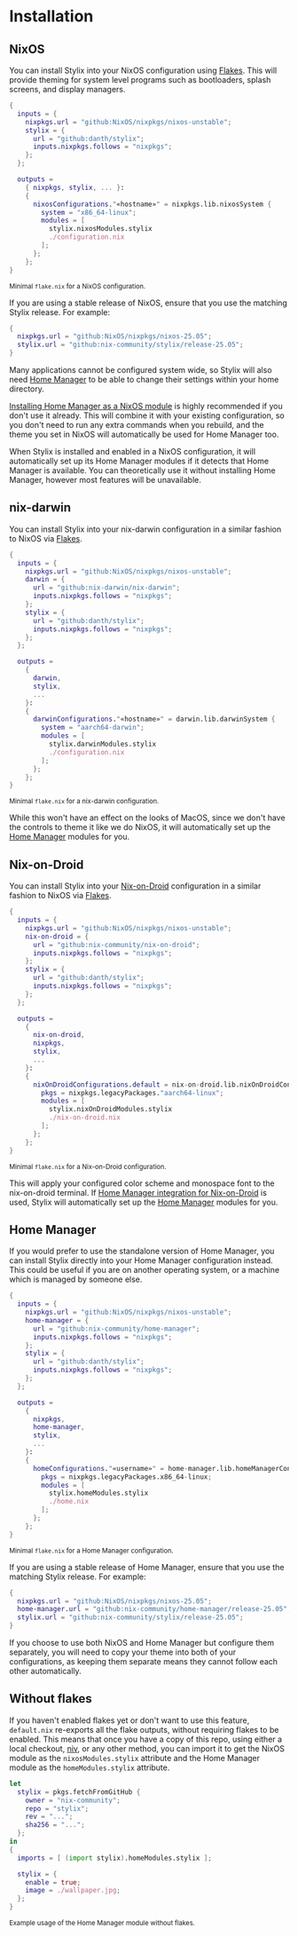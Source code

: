 # Installation

## NixOS

You can install Stylix into your NixOS configuration using [Flakes][nix-flakes].
This will provide theming for system level programs such as bootloaders, splash
screens, and display managers.

```nix
{
  inputs = {
    nixpkgs.url = "github:NixOS/nixpkgs/nixos-unstable";
    stylix = {
      url = "github:danth/stylix";
      inputs.nixpkgs.follows = "nixpkgs";
    };
  };

  outputs =
    { nixpkgs, stylix, ... }:
    {
      nixosConfigurations."«hostname»" = nixpkgs.lib.nixosSystem {
        system = "x86_64-linux";
        modules = [
          stylix.nixosModules.stylix
          ./configuration.nix
        ];
      };
    };
}
```
<small>Minimal `flake.nix` for a NixOS configuration.</small>

If you are using a stable release of NixOS, ensure that you use the matching
Stylix release. For example:

```nix
{
  nixpkgs.url = "github:NixOS/nixpkgs/nixos-25.05";
  stylix.url = "github:nix-community/stylix/release-25.05";
}
```

Many applications cannot be configured system wide, so Stylix will also need
[Home Manager][nix-hm] to be able to change their settings within your home
directory.

[Installing Home Manager as a NixOS module](https://nix-community.github.io/home-manager/index.xhtml#sec-install-nixos-module)
is highly recommended if you don't use it already. This will combine it with
your existing configuration, so you don't need to run any extra commands when
you rebuild, and the theme you set in NixOS will automatically be used for Home
Manager too.

When Stylix is installed and enabled in a NixOS configuration, it will
automatically set up its Home Manager modules if it detects that Home Manager
is available. You can theoretically use it without installing Home Manager,
however most features will be unavailable.

## nix-darwin

You can install Stylix into your nix-darwin configuration in a similar fashion
to NixOS via [Flakes][nix-flakes].

```nix
{
  inputs = {
    nixpkgs.url = "github:NixOS/nixpkgs/nixos-unstable";
    darwin = {
      url = "github:nix-darwin/nix-darwin";
      inputs.nixpkgs.follows = "nixpkgs";
    };
    stylix = {
      url = "github:danth/stylix";
      inputs.nixpkgs.follows = "nixpkgs";
    };
  };

  outputs =
    {
      darwin,
      stylix,
      ...
    }:
    {
      darwinConfigurations."«hostname»" = darwin.lib.darwinSystem {
        system = "aarch64-darwin";
        modules = [
          stylix.darwinModules.stylix
          ./configuration.nix
        ];
      };
    };
}
```
<small>Minimal `flake.nix` for a nix-darwin configuration.</small>

While this won't have an effect on the looks of MacOS, since we don't have the
controls to theme it like we do NixOS, it will automatically set up the [Home
Manager][nix-hm] modules for you.

## Nix-on-Droid

You can install Stylix into your
[Nix-on-Droid](https://github.com/nix-community/nix-on-droid) configuration in a
similar fashion to NixOS via [Flakes][nix-flakes].

```nix
{
  inputs = {
    nixpkgs.url = "github:NixOS/nixpkgs/nixos-unstable";
    nix-on-droid = {
      url = "github:nix-community/nix-on-droid";
      inputs.nixpkgs.follows = "nixpkgs";
    };
    stylix = {
      url = "github:danth/stylix";
      inputs.nixpkgs.follows = "nixpkgs";
    };
  };

  outputs =
    {
      nix-on-droid,
      nixpkgs,
      stylix,
      ...
    }:
    {
      nixOnDroidConfigurations.default = nix-on-droid.lib.nixOnDroidConfiguration {
        pkgs = nixpkgs.legacyPackages."aarch64-linux";
        modules = [
          stylix.nixOnDroidModules.stylix
          ./nix-on-droid.nix
        ];
      };
    };
}
```
<small>Minimal `flake.nix` for a Nix-on-Droid configuration.</small>

This will apply your configured color scheme and monospace font to the
nix-on-droid terminal. If [Home Manager integration for
Nix-on-Droid](https://github.com/nix-community/nix-on-droid#home-manager-integration)
is used, Stylix will automatically set up the [Home Manager][nix-hm] modules for
you.

## Home Manager

If you would prefer to use the standalone version of Home Manager, you can
install Stylix directly into your Home Manager configuration instead. This could
be useful if you are on another operating system, or a machine which is managed
by someone else.

```nix
{
  inputs = {
    nixpkgs.url = "github:NixOS/nixpkgs/nixos-unstable";
    home-manager = {
      url = "github:nix-community/home-manager";
      inputs.nixpkgs.follows = "nixpkgs";
    };
    stylix = {
      url = "github:danth/stylix";
      inputs.nixpkgs.follows = "nixpkgs";
    };
  };

  outputs =
    {
      nixpkgs,
      home-manager,
      stylix,
      ...
    }:
    {
      homeConfigurations."«username»" = home-manager.lib.homeManagerConfiguration {
        pkgs = nixpkgs.legacyPackages.x86_64-linux;
        modules = [
          stylix.homeModules.stylix
          ./home.nix
        ];
      };
    };
}
```
<small>Minimal `flake.nix` for a Home Manager configuration.</small>

If you are using a stable release of Home Manager, ensure that you use the
matching Stylix release. For example:

```nix
{
  nixpkgs.url = "github:NixOS/nixpkgs/nixos-25.05";
  home-manager.url = "github:nix-community/home-manager/release-25.05";
  stylix.url = "github:nix-community/stylix/release-25.05";
}
```

If you choose to use both NixOS and Home Manager but configure them separately,
you will need to copy your theme into both of your configurations, as keeping
them separate means they cannot follow each other automatically.

## Without flakes

If you haven't enabled flakes yet or don't want to use this feature,
`default.nix` re-exports all the flake outputs, without requiring flakes to be
enabled. This means that once you have a copy of this repo, using either a local
checkout, [niv](https://github.com/nmattia/niv), or any other method, you can
import it to get the NixOS module as the `nixosModules.stylix` attribute and the
Home Manager module as the `homeModules.stylix` attribute.

```nix
let
  stylix = pkgs.fetchFromGitHub {
    owner = "nix-community";
    repo = "stylix";
    rev = "...";
    sha256 = "...";
  };
in
{
  imports = [ (import stylix).homeModules.stylix ];

  stylix = {
    enable = true;
    image = ./wallpaper.jpg;
  };
}
```
<small>Example usage of the Home Manager module without flakes.</small>

[nix-flakes]: https://wiki.nixos.org/wiki/Flakes
[nix-hm]: https://github.com/nix-community/home-manager
